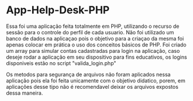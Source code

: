 # App-Help-Desk-PHP

Essa foi uma aplicação feita totalmente em PHP, utilizando o recurso de sessão para o controle do perfil de cada usuario. Não foi utilizado um banco de dados
na aplicaçao pois o objetivo para a criaçao da mesma foi apenas colocar em prática o uso dos conceitos básicos de PHP. Foi criado um array para simular contas
cadastradas para login na aplicação, caso deseje rodar a aplicação em seu dispositivo para fins educativos, os logins disponiveis estão no script "valida_login.php"

Os metodos para segurança de arquivos não foram aplicados nessa aplicação pois ela foi feita unicamente com o objetivo didatico, porem, em aplicações desse tipo
não é recomendavel deixar os arquivos expostos dessa maneira.
